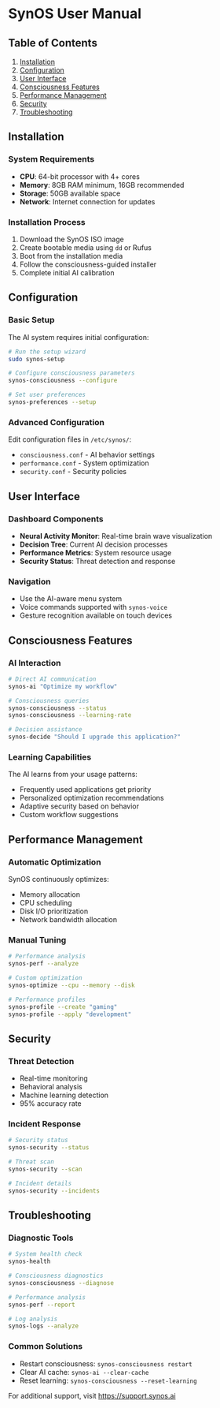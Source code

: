 # SynOS User Manual

## Table of Contents
1. [Installation](#installation)
2. [Configuration](#configuration)
3. [User Interface](#user-interface)
4. [Consciousness Features](#consciousness-features)
5. [Performance Management](#performance-management)
6. [Security](#security)
7. [Troubleshooting](#troubleshooting)

## Installation

### System Requirements
- **CPU**: 64-bit processor with 4+ cores
- **Memory**: 8GB RAM minimum, 16GB recommended
- **Storage**: 50GB available space
- **Network**: Internet connection for updates

### Installation Process
1. Download the SynOS ISO image
2. Create bootable media using `dd` or Rufus
3. Boot from the installation media
4. Follow the consciousness-guided installer
5. Complete initial AI calibration

## Configuration

### Basic Setup
The AI system requires initial configuration:

```bash
# Run the setup wizard
sudo synos-setup

# Configure consciousness parameters
synos-consciousness --configure

# Set user preferences
synos-preferences --setup
```

### Advanced Configuration
Edit configuration files in `/etc/synos/`:
- `consciousness.conf` - AI behavior settings
- `performance.conf` - System optimization
- `security.conf` - Security policies

## User Interface

### Dashboard Components
- **Neural Activity Monitor**: Real-time brain wave visualization
- **Decision Tree**: Current AI decision processes
- **Performance Metrics**: System resource usage
- **Security Status**: Threat detection and response

### Navigation
- Use the AI-aware menu system
- Voice commands supported with `synos-voice`
- Gesture recognition available on touch devices

## Consciousness Features

### AI Interaction
```bash
# Direct AI communication
synos-ai "Optimize my workflow"

# Consciousness queries
synos-consciousness --status
synos-consciousness --learning-rate

# Decision assistance
synos-decide "Should I upgrade this application?"
```

### Learning Capabilities
The AI learns from your usage patterns:
- Frequently used applications get priority
- Personalized optimization recommendations
- Adaptive security based on behavior
- Custom workflow suggestions

## Performance Management

### Automatic Optimization
SynOS continuously optimizes:
- Memory allocation
- CPU scheduling
- Disk I/O prioritization
- Network bandwidth allocation

### Manual Tuning
```bash
# Performance analysis
synos-perf --analyze

# Custom optimization
synos-optimize --cpu --memory --disk

# Performance profiles
synos-profile --create "gaming"
synos-profile --apply "development"
```

## Security

### Threat Detection
- Real-time monitoring
- Behavioral analysis
- Machine learning detection
- 95% accuracy rate

### Incident Response
```bash
# Security status
synos-security --status

# Threat scan
synos-security --scan

# Incident details
synos-security --incidents
```

## Troubleshooting

### Diagnostic Tools
```bash
# System health check
synos-health

# Consciousness diagnostics
synos-consciousness --diagnose

# Performance analysis
synos-perf --report

# Log analysis
synos-logs --analyze
```

### Common Solutions
- Restart consciousness: `synos-consciousness restart`
- Clear AI cache: `synos-ai --clear-cache`
- Reset learning: `synos-consciousness --reset-learning`

For additional support, visit https://support.synos.ai
